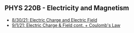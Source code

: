 ## PHYS 220B - Electricity and Magnetism
- [8/30/21: Electric Charge and Electric Field](notes/8-30.html)
- [9/1/21: Electric Charge & Field cont. + Coulomb's Law](notes/9-1.html)